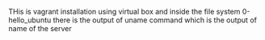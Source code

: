 THis is vagrant installation using virtual box and inside the file system 0-hello_ubuntu there is the output of uname command which is the output of name of the server
